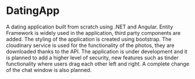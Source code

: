# DatingApp
A dating application built from scratch using .NET and Angular. Entity Framework is widely used in the application, third party components are added. The styling of the application is created using bootstrap. The cloudinary service is used for the functionality of the photos, they are downloaded thanks to the API. The application is under development and it is planned to add a higher level of security, new features such as tinder functionality where users drag each other left and right. A complete change of the chat window is also planned.

